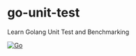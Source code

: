 # go-unit-test
Learn Golang Unit Test and Benchmarking

[![Go](https://github.com/sumitroajiprabowo/go-unit-test/actions/workflows/go.yml/badge.svg?branch=master)](https://github.com/sumitroajiprabowo/go-unit-test/actions/workflows/go.yml)
